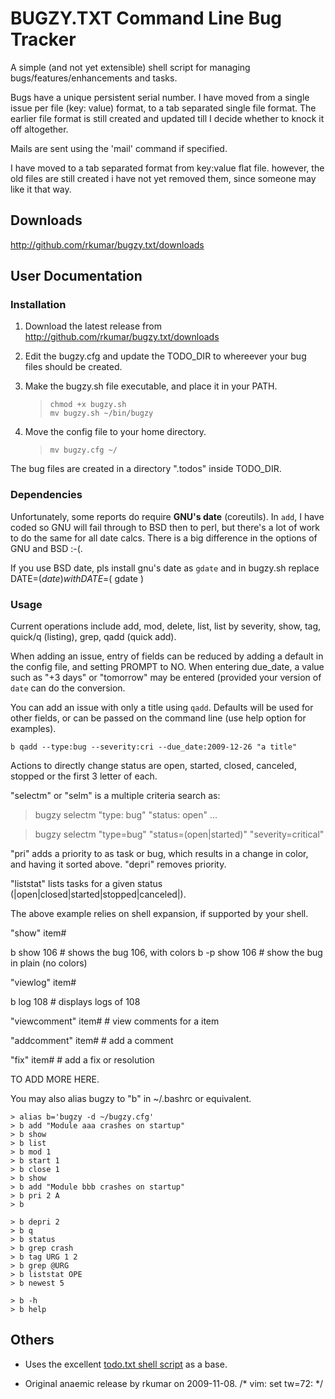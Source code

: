 BUGZY.TXT Command Line Bug Tracker
==================================

A simple (and not yet extensible) shell script for managing
bugs/features/enhancements and tasks.

Bugs have a unique persistent serial number. I have moved from a single
issue per file (key: value) format, to a tab separated single file
format. The earlier file format is still created and updated till I
decide whether to knock it off altogether.

Mails are sent using the 'mail' command if specified.

I have moved to a tab separated format from key:value flat file.
however, the old files are still created i have not yet removed them,
since someone may like it that way.

Downloads
---------

<http://github.com/rkumar/bugzy.txt/downloads>

User Documentation
------------------

### Installation

1. Download the latest release from <http://github.com/rkumar/bugzy.txt/downloads>

2. Edit the bugzy.cfg and update the TODO_DIR to whereever your bug files should be created.

3. Make the bugzy.sh file executable, and place it in your PATH.

    > `chmod +x bugzy.sh`  
    > `mv bugzy.sh ~/bin/bugzy`

4. Move the config file to your home directory.

    > `mv bugzy.cfg ~/`

The bug files are created in a directory ".todos" inside TODO_DIR.


### Dependencies

Unfortunately, some reports do require **GNU's date** (coreutils). In `add`, I have
coded so GNU will fail through to BSD then to perl, but there's a lot
of work to do the same for all date calcs. There is a big difference in
the options of GNU and BSD :-(.

If you use BSD date, pls install gnu's date as `gdate` and in bugzy.sh replace 
    DATE=$( date )
with
    DATE=$( gdate )

### Usage

Current operations include add, mod, delete, list, list by severity,
show, tag, quick/q (listing), grep, qadd (quick add).

When adding an issue, entry of fields can be reduced by adding a default
in the config file, and setting PROMPT to NO. When entering due_date, a
value such as "+3 days" or "tomorrow" may be entered (provided your
version of `date` can do the conversion.

You can add an issue with only a title using  `qadd`. Defaults will be
used for other fields, or can be passed on the command line (use help
option for examples).
 
`b qadd --type:bug --severity:cri --due_date:2009-12-26 "a title"`

Actions to directly change status are open, started, closed, canceled,
stopped or the first 3 letter of each.

"selectm" or "selm" is a multiple criteria search as:

   > bugzy selectm "type: bug" "status: open" ...  

   > bugzy selectm "type=bug" "status=(open|started)" "severity=critical"  


"pri" adds a priority to as task or bug, which results in a change in color, and having it 
sorted above. "depri" removes priority.

"liststat" lists tasks for a given status (|open|closed|started|stopped|canceled|).

The above example relies on shell expansion, if supported by your shell.

"show" item#
  
   b show 106    # shows the bug 106, with colors 
   b -p show 106  # show the bug in plain (no colors)

"viewlog" item#

  b log 108  # displays logs of 108

"viewcomment" item#    # view comments for a item

"addcomment" item#    # add a comment

"fix" item#    # add a fix or resolution


TO ADD MORE HERE.

You may also alias bugzy to "b" in ~/.bashrc or equivalent.

    > alias b='bugzy -d ~/bugzy.cfg'  
    > b add "Module aaa crashes on startup"  
    > b show
    > b list  
    > b mod 1  
    > b start 1  
    > b close 1  
    > b show  
    > b add "Module bbb crashes on startup"  
    > b pri 2 A  
    > b  

    > b depri 2  
    > b q
    > b status
    > b grep crash
    > b tag URG 1 2
    > b grep @URG
    > b liststat OPE
    > b newest 5

    > b -h
    > b help

 

Others
------

- Uses the excellent [todo.txt shell script](http://github.com/ginatrapani/todo.txt-cli) as a base.

- Original anaemic release by rkumar on 2009-11-08.
/* vim: set tw=72: */
